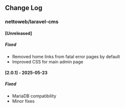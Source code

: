 ## Change Log

### nettoweb/laravel-cms

#### [Unreleased]

##### Fixed

- Removed home links from fatal error pages by default
- Improved CSS for main admin page

#### [2.0.1] - 2025-05-23

##### Fixed

- MariaDB compatibility
- Minor fixes
